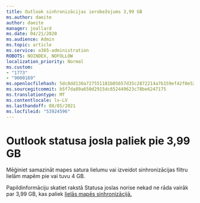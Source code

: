 ```yaml
---
title: Outlook sinhronizācijas ierobežojums 3,99 GB
ms.author: daeite
author: daeite
manager: joallard
ms.date: 04/21/2020
ms.audience: Admin
ms.topic: article
ms.service: o365-administration
ROBOTS: NOINDEX, NOFOLLOW
localization_priority: Normal
ms.custom:
- "1773"
- "9000169"
ms.openlocfilehash: 5dc8dd130a727551181b05657d35c2872214a7b159ef42f0e52d8464fc38967b
ms.sourcegitcommit: b5f7da89a650d2915dc652449623c78be6247175
ms.translationtype: MT
ms.contentlocale: lv-LV
ms.lasthandoff: 08/05/2021
ms.locfileid: "53924596"
---
```

# <a name="outlook-sync-status-bar-remains-at-399-gb"></a>Outlook statusa josla paliek pie 3,99 GB

Mēģiniet samazināt mapes satura lielumu vai izveidot sinhronizācijas filtru lielām mapēm pie vai tuvu 4 GB.

Papildinformāciju skatiet rakstā Statusa joslas norise nekad ne rāda vairāk par 3,99 GB, kas paliek [lielās mapēs sinhronizācijā.](https://support.microsoft.com/help/2738323/status-bar-progress-never-shows-more-than-3-99-gb-remaining-on-initial)